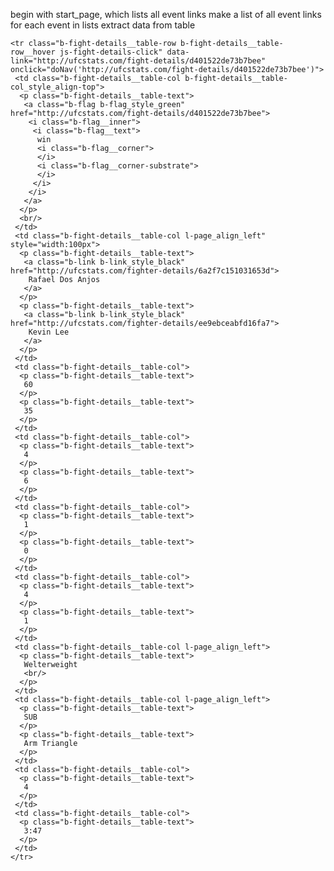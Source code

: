 begin with start_page, which lists all event links
make a list of all event links
for each event in lists
    extract data from table


    <tr class="b-fight-details__table-row b-fight-details__table-row__hover js-fight-details-click" data-link="http://ufcstats.com/fight-details/d401522de73b7bee" onclick="doNav('http://ufcstats.com/fight-details/d401522de73b7bee')">
     <td class="b-fight-details__table-col b-fight-details__table-col_style_align-top">
      <p class="b-fight-details__table-text">
       <a class="b-flag b-flag_style_green" href="http://ufcstats.com/fight-details/d401522de73b7bee">
        <i class="b-flag__inner">
         <i class="b-flag__text">
          win
          <i class="b-flag__corner">
          </i>
          <i class="b-flag__corner-substrate">
          </i>
         </i>
        </i>
       </a>
      </p>
      <br/>
     </td>
     <td class="b-fight-details__table-col l-page_align_left" style="width:100px">
      <p class="b-fight-details__table-text">
       <a class="b-link b-link_style_black" href="http://ufcstats.com/fighter-details/6a2f7c151031653d">
        Rafael Dos Anjos
       </a>
      </p>
      <p class="b-fight-details__table-text">
       <a class="b-link b-link_style_black" href="http://ufcstats.com/fighter-details/ee9ebceabfd16fa7">
        Kevin Lee
       </a>
      </p>
     </td>
     <td class="b-fight-details__table-col">
      <p class="b-fight-details__table-text">
       60
      </p>
      <p class="b-fight-details__table-text">
       35
      </p>
     </td>
     <td class="b-fight-details__table-col">
      <p class="b-fight-details__table-text">
       4
      </p>
      <p class="b-fight-details__table-text">
       6
      </p>
     </td>
     <td class="b-fight-details__table-col">
      <p class="b-fight-details__table-text">
       1
      </p>
      <p class="b-fight-details__table-text">
       0
      </p>
     </td>
     <td class="b-fight-details__table-col">
      <p class="b-fight-details__table-text">
       4
      </p>
      <p class="b-fight-details__table-text">
       1
      </p>
     </td>
     <td class="b-fight-details__table-col l-page_align_left">
      <p class="b-fight-details__table-text">
       Welterweight
       <br/>
      </p>
     </td>
     <td class="b-fight-details__table-col l-page_align_left">
      <p class="b-fight-details__table-text">
       SUB
      </p>
      <p class="b-fight-details__table-text">
       Arm Triangle
      </p>
     </td>
     <td class="b-fight-details__table-col">
      <p class="b-fight-details__table-text">
       4
      </p>
     </td>
     <td class="b-fight-details__table-col">
      <p class="b-fight-details__table-text">
       3:47
      </p>
     </td>
    </tr>
